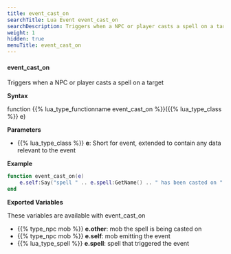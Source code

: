 ```yaml
---
title: event_cast_on
searchTitle: Lua Event event_cast_on
searchDescription: Triggers when a NPC or player casts a spell on a target
weight: 1
hidden: true
menuTitle: event_cast_on
---
```


#### event_cast_on

Triggers when a NPC or player casts a spell on a target

**Syntax**

function {{% lua_type_functionname event_cast_on %}}({{% lua_type_class %}} e)


**Parameters**
- {{% lua_type_class %}} **e**: Short for event, extended to contain any data relevant to the event

**Example**

```lua
function event_cast_on(e)
    e.self:Say("spell " .. e.spell:GetName() .. " has been casted on " .. e.other:GetName() .. "!");
end
```

**Exported Variables**

These variables are available with event_cast_on
- {{% type_npc mob %}} **e.other**: mob the spell is being casted on
- {{% type_npc mob %}} **e.self**: mob emitting the event
- {{% lua_type_spell %}} **e.spell**: spell that triggered the event